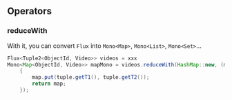 ## Operators

### reduceWith

With it, you can convert `Flux` into `Mono<Map>`, `Mono<List>`, `Mono<Set>`...

```java
Flux<Tuple2<ObjectId, Video>> videos = xxx
Mono<Map<ObjectId, Video>> mapMono = videos.reduceWith(HashMap::new, (map, tuple) ->
	{
		map.put(tuple.getT1(), tuple.getT2());
		return map;
	});
```

